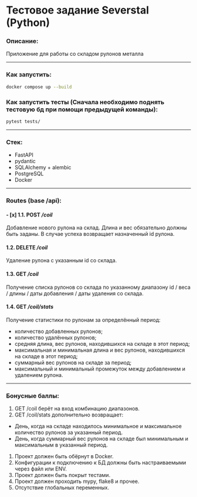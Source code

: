 # Тестовое задание Severstal (Python)

### Описание:
Приложение для работы со складом рулонов металла

---
### Как запустить:
```bash
docker compose up --build
```

### Как запустить тесты (Сначала необходимо поднять тестовую бд при помощи предыдущей команды):
```bash
pytest tests/
```

---
### Стек:
+ FastAPI
+ pydantic
+ SQLAlchemy + alembic
+ PostgreSQL
+ Docker

---
### Routes (base /api):

#### - [x] 1.1. POST */coil*
Добавление нового рулона на склад. Длина и вес обязательно должны быть
заданы.
В случае успеха возвращает назначенный id рулона.

#### 1.2. DELETE */coil*
Удаление рулона с указанным id со склада.

#### 1.3. GET */coil*
Получение списка рулонов со склада по указанному диапазону id / веса / длины / даты добавления / даты удаления со склада.

#### 1.4. GET */coil/stats*
Получение статистики по рулонам за определённый период:
+ количество добавленных рулонов;
+ количество удалённых рулонов;
+ средняя длина, вес рулонов, находившихся на складе в этот период;
+ максимальная и минимальная длина и вес рулонов, находившихся на складе в этот период;
+ суммарный вес рулонов на складе за период;
+ максимальный и минимальный промежуток между добавлением и удалением рулона.

---
### Бонусные баллы:
1. GET /coil берёт на вход комбинацию диапазонов.
2. GET /coil/stats дополнительно возвращает:
+ День, когда на складе находилось минимальное и максимальное количество рулонов за указанный период.
+ День, когда суммарный вес рулонов на складе был минимальным и максимальным в указанный период.
1. Проект должен быть обёрнут в Docker.
2. Конфигурации к подключению к БД должны быть настраиваемыми через файл или ENV.
1. Проект должен быть покрыт тестами.
2. Проект должен проходить mypy, flake8 и прочее.
3. Отсутствие глобальных переменных.
